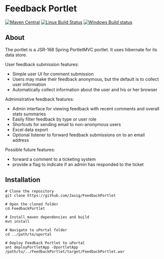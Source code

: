 # Feedback Portlet

[![Maven Central](https://maven-badges.herokuapp.com/maven-central/org.jasig.portlet/FeedbackPortlet/badge.svg)](https://maven-badges.herokuapp.com/maven-central/org.jasig.portlet/FeedbackPortlet)
[![Linux Build Status](https://travis-ci.org/Jasig/FeedbackPortlet.svg?branch=master)](https://travis-ci.org/Jasig/FeedbackPortlet)
[![Windows Build status](https://ci.appveyor.com/api/projects/status/1j35afgwdtvu0ets/branch/master?svg=true)](https://ci.appveyor.com/project/ChristianMurphy/feedbackportlet/branch/master)

## About

The portlet is a JSR-168 Spring PortletMVC portlet. It uses hibernate for its data store.

User feedback submission features:

*   Simple user UI for comment submission
*   Users may make their feedback anonymous, but the default is to collect user information
*   Automatically collect information about the user and his or her browser

Administrative feedback features:

*   Admin interface for viewing feedback with recent comments and overall stats summaries
*   Easily filter feedback by type or user role
*   Shortcuts for sending email to non-anonymous users
*   Excel data export
*   Optional listener to forward feedback submissions on to an email address

Possible future features:

*   forward a comment to a ticketing system
*   provide a flag to indicate if an admin has responded to the ticket

## Installation

``` shell
# Clone the repository
git clone https://github.com/Jasig/FeedbackPortlet

# Open the cloned folder
cd FeedbackPortlet

# Install maven dependencies and build
mvn install

# Navigate to uPortal folder
cd ../path/to/uportal

# Deploy Feedback Portlet to uPortal
ant deployPortletApp -DportletApp /path/to/../FeedbackPortlet/target/FeedbackPortlet.war
```
